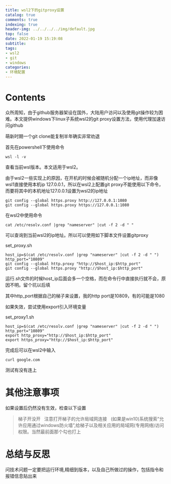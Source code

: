 ```yaml
---
title: wsl2下的gitproxy设置
catalog: true
comments: true
indexing: true
header-img: ../../../../img/default.jpg
top: false
date: 2022-01-19 15:19:08
subtitle:
tags:
- wsl2
- git
- windows
categories:
- 环境配置
---
```

# Contents
众所周知，由于github服务器架设在国外，大陆用户访问以及使用git操作较为困难。本文提供windows下linux子系统wsl2的git proxy设置方法，使用代理加速访问github

萌新时期一个git clone能复制半年确实非常劝退


首先在powershell下使用命令
~~~
wsl -l -v
~~~
查看当前wsl版本。本文适用于wsl2。

由于wsl2一些实现上的原因，在开机的时候会被随机分配一个ip地址，而非像wsl1直接使用本机ip 127.0.0.1，所以在wsl2上配置git proxy不能使用以下命令，而要将其中的本机地址127.0.0.1设置为wsl2的ip地址
~~~
git config --global https.proxy http://127.0.0.1:1080
git config --global https.proxy https://127.0.0.1:1080
~~~


在wsl2中使用命令
~~~
cat /etc/resolv.conf |grep "nameserver" |cut -f 2 -d " "
~~~
可以查询到当前wsl2的ip地址。所以可以使用如下脚本文件设置gitproxy

set_proxy.sh
~~~
host_ip=$(cat /etc/resolv.conf |grep "nameserver" |cut -f 2 -d " ")
http_port="10809"
git config --global http.proxy "http://$host_ip:$http_port"
git config --global https.proxy "http://$host_ip:$http_port"
~~~
运行.sh文件的时候host_ip后面会多一个空格，而在命令行中直接执行就不会，原因不明。留个坑以后填

其中http_port根据自己的梯子来设置，我的http port是10809，有的可能是1080

如果失效，尝试使用export引入环境变量

set_proxy1.sh
~~~
host_ip=$(cat /etc/resolv.conf |grep "nameserver" |cut -f 2 -d " ")
http_port="10809"
export http_proxy="http://$host_ip:$http_port"
export https_proxy="http://$host_ip:$http_port"
~~~

完成后可以在wsl2中输入
~~~
curl google.com
~~~
测试有没有连上
# 其他注意事项
如果设置后仍然没有生效，检查以下设置
> 梯子开没开
> &nbsp;
> 注意打开梯子的允许局域网连接
> &nbsp;
> (如果是win10)系统搜索“允许应用通过windows防火墙”,给梯子以及相关应用的局域网(专用网络)访问权限。当然最前面那个勾也打上

# 总结与反思
问技术问题一定要把运行环境,精细到版本，以及自己所做过的操作，包括指令和报错信息贴出来
